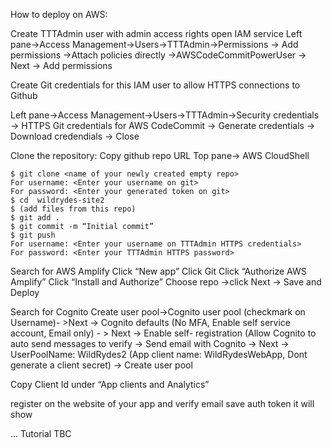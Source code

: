 How to deploy on AWS:

Create TTTAdmin user with admin access rights
open IAM service
Left pane→Access Management→Users→TTTAdmin→Permissions → Add permissions →Attach policies directly →AWSCodeCommitPowerUser → Next → Add permissions

Create Git credentials for this IAM user to allow HTTPS connections to Github

Left pane→Access Management→Users→TTTAdmin→Security credentials → HTTPS Git credentials for AWS CodeCommit → Generate credentials → Download credendials → Close 


Clone the repository:
Copy github repo URL
Top pane→ AWS CloudShell 
```
$ git clone <name of your newly created empty repo>
For username: <Enter your username on git>
For password: <Enter your generated token on git>
$ cd  wildrydes-site2 
$ (add files from this repo)
$ git add . 
$ git commit -m “Initial commit” 
$ git push
For username: <Enter your username on TTTAdmin HTTPS credentials>
For password: <Enter your TTTAdmin HTTPS password>
```

Search for AWS Amplify
Click “New app”
Click Git
Click “Authorize AWS Amplify”
Click “Install and Authorize”
Choose repo ->click Next → Save and Deploy


Search for Cognito
Create user pool→Cognito user pool (checkmark on Username)- >Next → Cognito defaults (No MFA, Enable self service account, Email only) - > Next → Enable self- registration (Allow Cognito to auto send messages to verify → Send email with Cognito → Next → UserPoolName: WildRydes2 (App client name: WildRydesWebApp, Dont generate a client secret) → Create user pool

Copy Client Id under “App clients and Analytics”

register on the website of your app and verify email
save auth token it will show


...
Tutorial TBC
